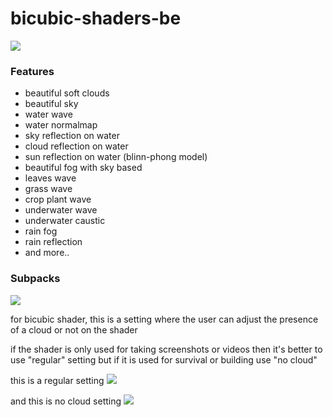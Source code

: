 # bicubic-shaders-be
<img src="https://github.com/Mcbamboo/bicubic-shaders-be/blob/e7a605f0a33dc67e66e54cf42d8385b0770cc9fc/ss/20210506_022909.jpg">

### Features
* beautiful soft clouds
* beautiful sky
* water wave
* water normalmap
* sky reflection on water
* cloud reflection on water
* sun reflection on water (blinn-phong model)
* beautiful fog with sky based
* leaves wave
* grass wave
* crop plant wave
* underwater wave
* underwater caustic
* rain fog
* rain reflection
* and more..

### Subpacks
<img src="https://github.com/Mcbamboo/bicubic-shaders-be/blob/f369f94982ad7ef465a6cb3bca21244fd182a3fa/ss/20210506_022836.jpg">

for bicubic shader, this is a setting where the user can adjust the presence of a cloud or not on the shader

if the shader is only used for taking screenshots or videos then it's better to use "regular" setting but if it is used for survival or building use "no cloud"

this is a regular setting
<img src="https://github.com/Mcbamboo/bicubic-shaders-be/blob/f369f94982ad7ef465a6cb3bca21244fd182a3fa/ss/20210506_023016.jpg">

and this is no cloud setting
<img src="https://github.com/Mcbamboo/bicubic-shaders-be/blob/f369f94982ad7ef465a6cb3bca21244fd182a3fa/ss/20210506_022947.jpg">
